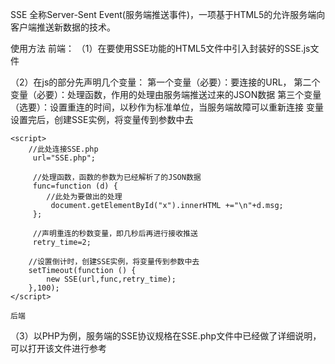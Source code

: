 ﻿SSE
  全称Server-Sent Event(服务端推送事件)，一项基于HTML5的允许服务端向客户端推送新数据的技术。

使用方法
    前端：
（1）在要使用SSE功能的HTML5文件中引入封装好的SSE.js文件
    <script src="SSE.js"></script>

（2）在js的部分先声明几个变量：
        第一个变量（必要）：要连接的URL，
        第二个变量（必要）：处理函数，作用的处理由服务端推送过来的JSON数据
        第三个变量（选要）：设置重连的时间，以秒作为标准单位，当服务端故障可以重新连接
    变量设置完后，创建SSE实例，将变量传到参数中去

    <script>
        //此处连接SSE.php
         url="SSE.php";

         //处理函数，函数的参数为已经解析了的JSON数据
         func=function (d) {
            //此处为要做出的处理
             document.getElementById("x").innerHTML +="\n"+d.msg;
         };

         //声明重连的秒数变量，即几秒后再进行接收推送
         retry_time=2;

        //设置倒计时，创建SSE实例，将变量传到参数中去
        setTimeout(function () {
            new SSE(url,func,retry_time);
        },100);
    </script>

    后端
（3）以PHP为例，服务端的SSE协议规格在SSE.php文件中已经做了详细说明，可以打开该文件进行参考


